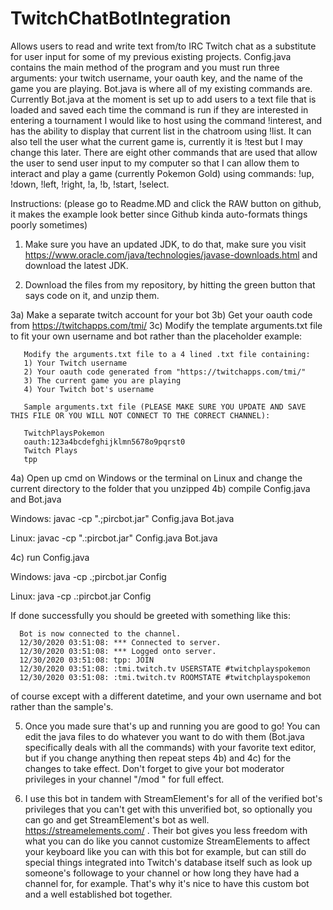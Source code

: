 # TwitchChatBotIntegration
Allows users to read and write text from/to IRC Twitch chat as a substitute for user input for some of my previous existing projects. Config.java contains the main method of the program and you must run three arguments: your twitch username, your oauth key, and the name of the game you are playing. Bot.java is where all of my existing commands are. Currently Bot.java at the moment is set up to add users to a text file that is loaded and saved each time the command is run if they are interested in entering a tournament I would like to host using the command !interest, and has the ability to display that current list in the chatroom using !list. It can also tell the user what the current game is, currently it is !test but I may change this later. There are eight other commands that are used that allow the user to send user input to my computer so that I can allow them to interact and play a game (currently Pokemon Gold) using commands: !up, !down, !left, !right, !a, !b, !start, !select.


Instructions: (please go to Readme.MD and click the RAW button on github, it makes the example look better since Github kinda auto-formats things poorly sometimes)

1) Make sure you have an updated JDK, to do that, make sure you visit https://www.oracle.com/java/technologies/javase-downloads.html and download the latest JDK.

2) Download the files from my repository, by hitting the green button that says code on it, and unzip them.

3a) Make a separate twitch account for your bot 
3b) Get your oauth code from https://twitchapps.com/tmi/ 
3c) Modify the template arguments.txt file to fit your own username and bot rather than the placeholder example: 


       Modify the arguments.txt file to a 4 lined .txt file containing:
       1) Your Twitch username
       2) Your oauth code generated from "https://twitchapps.com/tmi/"
       3) The current game you are playing
       4) Your Twitch bot's username

       Sample arguments.txt file (PLEASE MAKE SURE YOU UPDATE AND SAVE THIS FILE OR YOU WILL NOT CONNECT TO THE CORRECT CHANNEL):

       TwitchPlaysPokemon
       oauth:123a4bcdefghijklmn5678o9pqrst0
       Twitch Plays
       tpp

4a) Open up cmd on Windows or the terminal on Linux and change the current directory to the folder that you unzipped
4b) compile Config.java and Bot.java

Windows:
javac -cp ".;pircbot.jar" Config.java Bot.java

Linux:
javac -cp ".:pircbot.jar" Config.java Bot.java

4c) run Config.java

Windows:
java -cp .;pircbot.jar Config

Linux:
java -cp .:pircbot.jar Config

If done successfully you should be greeted with something like this:

      Bot is now connected to the channel.
      12/30/2020 03:51:08: *** Connected to server.
      12/30/2020 03:51:08: *** Logged onto server.
      12/30/2020 03:51:08: tpp: JOIN
      12/30/2020 03:51:08: :tmi.twitch.tv USERSTATE #twitchplayspokemon
      12/30/2020 03:51:08: :tmi.twitch.tv ROOMSTATE #twitchplayspokemon

of course except with a different datetime, and your own username and bot rather than the sample's.


5) Once you made sure that's up and running you are good to go! You can edit the java files to do whatever you want to do with them (Bot.java specifically deals with all the commands) with your favorite text editor, but if you change anything then repeat steps 4b) and 4c) for the changes to take effect. Don't forget to give your bot moderator privileges in your channel "/mod <botname>" for full effect.

6) I use this bot in tandem with StreamElement's for all of the verified bot's privileges that you can't get with this unverified bot, so optionally you can go and get StreamElement's bot as well. https://streamelements.com/ . Their bot gives you less freedom with what you can do like you cannot customize StreamElements to affect your keyboard like you can with this bot for example, but can still do special things integrated into Twitch's database itself such as look up someone's followage to your channel or how long they have had a channel for, for example. That's why it's nice to have this custom bot and a well established bot together.
